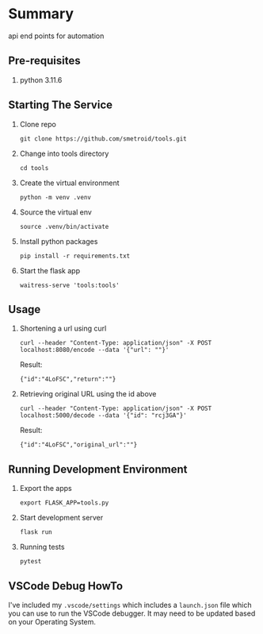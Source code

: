 # Summary

api end points for automation

## Pre-requisites

1. python 3.11.6

## Starting The Service

1. Clone repo

    `git clone https://github.com/smetroid/tools.git`

1. Change into tools directory

    `cd tools`

1. Create the virtual environment

    `python -m venv .venv`

1. Source the virtual env

    `source .venv/bin/activate`

1. Install python packages

    `pip install -r requirements.txt`

1. Start the flask app

    `waitress-serve 'tools:tools'`

## Usage

1. Shortening a url using curl

    ```
    curl --header "Content-Type: application/json" -X POST localhost:8080/encode --data '{"url": ""}'
    ```

    Result:

    ```
    {"id":"4LoFSC","return":""}
    ```

2. Retrieving original URL using the id above

    ```
    curl --header "Content-Type: application/json" -X POST localhost:5000/decode --data '{"id": "rcj3GA"}'
    ```

    Result:

    ```
    {"id":"4LoFSC","original_url":""}
    ```

## Running Development Environment

1. Export the apps

    `export FLASK_APP=tools.py`

1. Start development server

    `flask run`

1. Running tests

    `pytest`

## VSCode Debug HowTo

I've included my `.vscode/settings`  which includes a `launch.json` file which you can use to run the VSCode debugger.  It may need to be updated based on your Operating System.
